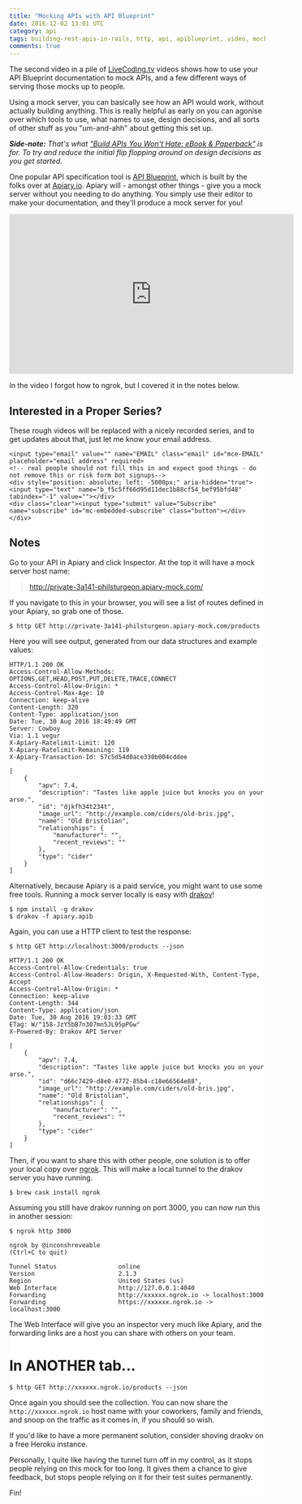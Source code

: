 ```yaml
---
title: "Mocking APIs with API Blueprint"
date: 2016-12-02 13:01 UTC
category: api
tags: building-rest-apis-in-rails, http, api, apiblueprint, video, mocking
comments: true
---
```

The second video in a pile of [LiveCoding.tv](http://livecoding.tv/philsturgeon/) videos shows how to use your API Blueprint documentation to mock APIs, and a few different ways of serving those mocks up to people.

Using a mock server, you can basically see how an API would work, without actually building anything. This is really helpful as early on you can agonise over which tools to use, what names to use, design decisions, and all sorts of other stuff as you "um-and-ahh" about getting this set up.

_**Side-note:** That's what ["Build APIs You Won't Hate: eBook & Paperback"](https://apisyouwonthate.com) is for. To try and reduce the initial flip flopping around on design decisions as you get started._

One popular API specification tool is [API Blueprint](http://apiblueprint.com/), which is built by the folks over at [Apiary.io](https://apiary.io). Apiary will - amongst other things - give you a mock server without you needing to do anything. You simply use their editor to make your documentation, and they'll produce a mock server for you!

<iframe width="560" height="315" src="https://www.youtube.com/embed/Q00H6BPVNQI" frameborder="0" allowfullscreen></iframe>

In the video I forgot how to ngrok, but I covered it in the notes below.

## Interested in a Proper Series?

These rough videos will be replaced with a nicely recorded series, and to get updates about that, just let me know your email address.

<!-- Begin MailChimp Signup Form -->
<link href="//cdn-images.mailchimp.com/embedcode/horizontal-slim-10_7.css" rel="stylesheet" type="text/css">
<style type="text/css">
	#mc_embed_signup{background:#fff; clear:left; font:14px; width:100%;}
	/* Add your own MailChimp form style overrides in your site stylesheet or in this style block.
	   We recommend moving this block and the preceding CSS link to the HEAD of your HTML file. */
</style>
<div id="mc_embed_signup">
<form action="//apisyouwonthate.us10.list-manage.com/subscribe/post?u=f5c5ff66d95d11dec1b88cf54&amp;id=bef95bfd48" method="post" id="mc-embedded-subscribe-form" name="mc-embedded-subscribe-form" class="validate" target="_blank" novalidate>
    <div id="mc_embed_signup_scroll">

	<input type="email" value="" name="EMAIL" class="email" id="mce-EMAIL" placeholder="email address" required>
    <!-- real people should not fill this in and expect good things - do not remove this or risk form bot signups-->
    <div style="position: absolute; left: -5000px;" aria-hidden="true"><input type="text" name="b_f5c5ff66d95d11dec1b88cf54_bef95bfd48" tabindex="-1" value=""></div>
    <div class="clear"><input type="submit" value="Subscribe" name="subscribe" id="mc-embedded-subscribe" class="button"></div>
    </div>
</form>
</div>

<!--End mc_embed_signup-->

## Notes

Go to your API in Apiary and click Inspector. At the top it will have a mock server host name:

> http://private-3a141-philsturgeon.apiary-mock.com/

If you navigate to this in your browser, you will see a list of routes defined in your Apiary, so
grab one of those.

~~~ shell
$ http GET http://private-3a141-philsturgeon.apiary-mock.com/products
~~~

Here you will see output, generated from our data structures and example values:

~~~ http
HTTP/1.1 200 OK
Access-Control-Allow-Methods: OPTIONS,GET,HEAD,POST,PUT,DELETE,TRACE,CONNECT
Access-Control-Allow-Origin: *
Access-Control-Max-Age: 10
Connection: keep-alive
Content-Length: 320
Content-Type: application/json
Date: Tue, 30 Aug 2016 18:49:49 GMT
Server: Cowboy
Via: 1.1 vegur
X-Apiary-Ratelimit-Limit: 120
X-Apiary-Ratelimit-Remaining: 119
X-Apiary-Transaction-Id: 57c5d54d0ace330b004cddee

[
    {
        "apv": 7.4,
        "description": "Tastes like apple juice but knocks you on your arse.",
        "id": "djkfh34t234t",
        "image_url": "http://example.com/ciders/old-bris.jpg",
        "name": "Old Bristolian",
        "relationships": {
            "manufacturer": "",
            "recent_reviews": ""
        },
        "type": "cider"
    }
]
~~~

Alternatively, because Apiary is a paid service, you might want to use some free tools. Running
a mock server locally is easy with [drakov](https://www.npmjs.com/package/drakov)!

~~~ shell
$ npm install -g drakov
$ drakov -f apiary.apib
~~~

Again, you can use a HTTP client to test the response:

~~~
$ http GET http://localhost:3000/products --json
~~~

~~~ http
HTTP/1.1 200 OK
Access-Control-Allow-Credentials: true
Access-Control-Allow-Headers: Origin, X-Requested-With, Content-Type, Accept
Access-Control-Allow-Origin: *
Connection: keep-alive
Content-Length: 344
Content-Type: application/json
Date: Tue, 30 Aug 2016 19:03:33 GMT
ETag: W/"158-JzY5bB7n307mn5JL95pPGw"
X-Powered-By: Drakov API Server

[
    {
        "apv": 7.4,
        "description": "Tastes like apple juice but knocks you on your arse.",
        "id": "d66c7429-d8e0-4772-85b4-c18e66564e88",
        "image_url": "http://example.com/ciders/old-bris.jpg",
        "name": "Old Bristolian",
        "relationships": {
            "manufacturer": "",
            "recent_reviews": ""
        },
        "type": "cider"
    }
]
~~~

Then, if you want to share this with other people, one solution is to offer your local copy over [ngrok](https://ngrok.com/). This will
make a local tunnel to the drakov server you have running.

~~~ shell
$ brew cask install ngrok
~~~

Assuming you still have drakov running on port 3000, you can now run this in another session:

~~~
$ ngrok http 3000

ngrok by @inconshreveable                                                            (Ctrl+C to quit)

Tunnel Status                 online
Version                       2.1.3
Region                        United States (us)
Web Interface                 http://127.0.0.1:4040
Forwarding                    http://xxxxxx.ngrok.io -> localhost:3000
Forwarding                    https://xxxxxx.ngrok.io -> localhost:3000
~~~

The Web Interface will give you an inspector very much like Apiary, and the forwarding links are a host you can share with others on your team.

# In ANOTHER tab...

~~~ shell
$ http GET http://xxxxxx.ngrok.io/products --json
~~~

Once again you should see the collection. You can now share the `http://xxxxxx.ngrok.io` host name with your coworkers, family and friends, and snoop on the traffic as it comes in, if you should so wish.

If you'd like to have a more permanent solution, consider shoving draokv on a free Heroku instance.

Personally, I quite like having the tunnel turn off in my control, as it stops people relying on this mock for too long. It gives them a chance to give feedback, but stops people relying on it for their test suites permanently.

Fin!
